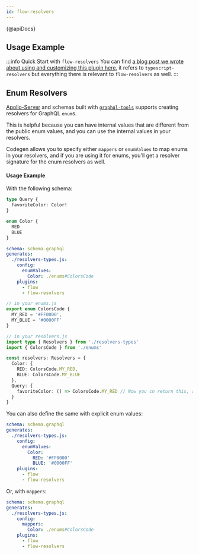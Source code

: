 ```yaml
---
id: flow-resolvers
---
```


{@apiDocs}

## Usage Example

:::info Quick Start with `flow-resolvers`
You can find [a blog post we wrote about using and customizing this plugin here](https://the-guild.dev/blog/better-type-safety-for-resolvers-with-graphql-codegen), it refers to `typescript-resolvers` but everything there is relevant to `flow-resolvers` as well.
:::

## Enum Resolvers

[Apollo-Server](https://apollographql.com/docs/apollo-server) and schemas built with [`graphql-tools`](https://graphql-tools.com) supports creating resolvers for GraphQL `enum`s.

This is helpful because you can have internal values that are different from the public enum values, and you can use the internal values in your resolvers.

Codegen allows you to specify either `mappers` or `enumValues` to map enums in your resolvers, and if you are using it for enums, you'll get a resolver signature for the enum resolvers as well.

#### Usage Example

With the following schema:

```graphql
type Query {
  favoriteColor: Color!
}

enum Color {
  RED
  BLUE
}
```

```yaml
schema: schema.graphql
generates:
  ./resolvers-types.js:
    config:
      enumValues:
        Color: ./enums#ColorsCode
    plugins:
      - flow
      - flow-resolvers
```

```ts
// in your enums.js
export enum ColorsCode {
  MY_RED = '#FF0000',
  MY_BLUE = '#0000FF'
}

// in your resolvers.js
import type { Resolvers } from './resolvers-types'
import { ColorsCode } from './enums'

const resolvers: Resolvers = {
  Color: {
    RED: ColorsCode.MY_RED,
    BLUE: ColorsCode.MY_BLUE
  },
  Query: {
    favoriteColor: () => ColorsCode.MY_RED // Now you cn return this, and it will be mapped to your actual GraphQL enum
  }
}
```

You can also define the same with explicit enum values:

```yaml
schema: schema.graphql
generates:
  ./resolvers-types.js:
    config:
      enumValues:
        Color:
          RED: '#FF0000'
          BLUE: '#0000FF'
    plugins:
      - flow
      - flow-resolvers
```

Or, with `mappers`:

```yaml
schema: schema.graphql
generates:
  ./resolvers-types.js:
    config:
      mappers:
        Color: ./enums#ColorsCode
    plugins:
      - flow
      - flow-resolvers
```
